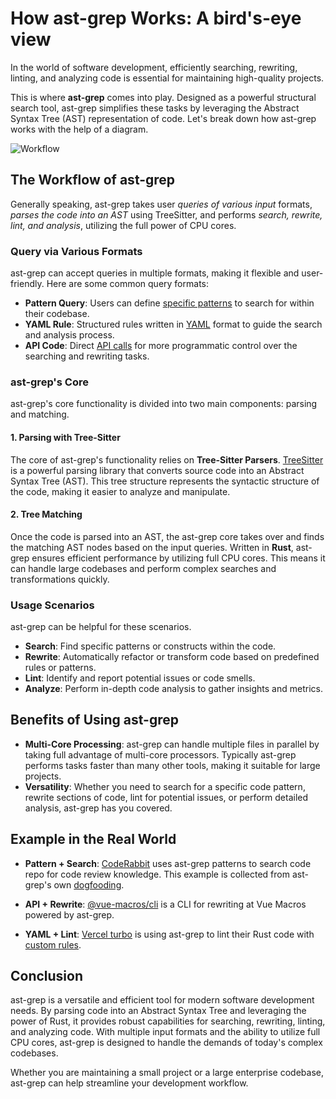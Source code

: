 # How ast-grep Works: A bird's-eye view

In the world of software development, efficiently searching, rewriting, linting, and analyzing code is essential for maintaining high-quality projects.

This is where **ast-grep** comes into play. Designed as a powerful structural search tool, ast-grep simplifies these tasks by leveraging the Abstract Syntax Tree (AST) representation of code. Let's break down how ast-grep works with the help of a diagram.

![Workflow](/image/diagram.png)

## The Workflow of ast-grep

Generally speaking, ast-grep takes user _queries of various input_ formats, _parses the code into an AST_ using TreeSitter, and performs _search, rewrite, lint, and analysis_, utilizing the full power of CPU cores.

### **Query via Various Formats**

ast-grep can accept queries in multiple formats, making it flexible and user-friendly. Here are some common query formats:

- **Pattern Query**: Users can define [specific patterns](/guide/pattern-syntax.html) to search for within their codebase.
- **YAML Rule**: Structured rules written in [YAML](/guide/rule-config.html) format to guide the search and analysis process.
- **API Code**: Direct [API calls](/guide/api-usage.html) for more programmatic control over the searching and rewriting tasks.

### ast-grep's Core

ast-grep's core functionality is divided into two main components: parsing and matching.

#### 1. **Parsing with Tree-Sitter**

The core of ast-grep's functionality relies on **Tree-Sitter Parsers**. [TreeSitter](https://tree-sitter.github.io/) is a powerful parsing library that converts source code into an Abstract Syntax Tree (AST).
This tree structure represents the syntactic structure of the code, making it easier to analyze and manipulate.

#### 2. **Tree Matching**

Once the code is parsed into an AST, the ast-grep core takes over and finds the matching AST nodes based on the input queries.
Written in **Rust**, ast-grep ensures efficient performance by utilizing full CPU cores. This means it can handle large codebases and perform complex searches and transformations quickly.

### **Usage Scenarios**

ast-grep can be helpful for these scenarios.

- **Search**: Find specific patterns or constructs within the code.
- **Rewrite**: Automatically refactor or transform code based on predefined rules or patterns.
- **Lint**: Identify and report potential issues or code smells.
- **Analyze**: Perform in-depth code analysis to gather insights and metrics.

## Benefits of Using ast-grep

- **Multi-Core Processing**: ast-grep can handle multiple files in parallel by taking full advantage of multi-core processors. Typically ast-grep performs tasks faster than many other tools, making it suitable for large projects.
- **Versatility**: Whether you need to search for a specific code pattern, rewrite sections of code, lint for potential issues, or perform detailed analysis, ast-grep has you covered.

## Example in the Real World

- **Pattern + Search**: [CodeRabbit](https://coderabbit.ai/) uses ast-grep patterns to search code repo for code review knowledge.
  This example is collected from ast-grep's own [dogfooding](https://github.com/ast-grep/ast-grep/pull/780#discussion_r1425817237).

- **API + Rewrite**: [@vue-macros/cli](https://github.com/vue-macros/vue-macros-cli) is a CLI for rewriting at Vue Macros powered by ast-grep.

- **YAML + Lint**: [Vercel turbo](https://github.com/vercel/turbo/pull/8275) is using ast-grep to lint their Rust code with [custom rules](https://github.com/vercel/turbo/blob/main/.config/ast-grep/rules/no-context.yml).

## Conclusion

ast-grep is a versatile and efficient tool for modern software development needs. By parsing code into an Abstract Syntax Tree and leveraging the power of Rust, it provides robust capabilities for searching, rewriting, linting, and analyzing code. With multiple input formats and the ability to utilize full CPU cores, ast-grep is designed to handle the demands of today's complex codebases.

Whether you are maintaining a small project or a large enterprise codebase, ast-grep can help streamline your development workflow.
